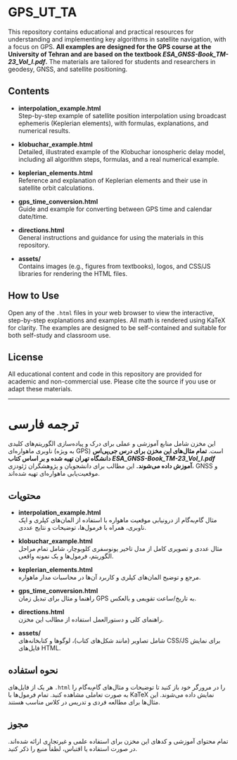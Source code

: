 # GPS_UT_TA

This repository contains educational and practical resources for understanding and implementing key algorithms in satellite navigation, with a focus on GPS. **All examples are designed for the GPS course at the University of Tehran and are based on the textbook _ESA_GNSS-Book_TM-23_Vol_I.pdf_.** The materials are tailored for students and researchers in geodesy, GNSS, and satellite positioning.

## Contents

- **interpolation_example.html**  
  Step-by-step example of satellite position interpolation using broadcast ephemeris (Keplerian elements), with formulas, explanations, and numerical results.

- **klobuchar_example.html**  
  Detailed, illustrated example of the Klobuchar ionospheric delay model, including all algorithm steps, formulas, and a real numerical example.

- **keplerian_elements.html**  
  Reference and explanation of Keplerian elements and their use in satellite orbit calculations.

- **gps_time_conversion.html**  
  Guide and example for converting between GPS time and calendar date/time.

- **directions.html**  
  General instructions and guidance for using the materials in this repository.

- **assets/**  
  Contains images (e.g., figures from textbooks), logos, and CSS/JS libraries for rendering the HTML files.

## How to Use

Open any of the `.html` files in your web browser to view the interactive, step-by-step explanations and examples. All math is rendered using KaTeX for clarity. The examples are designed to be self-contained and suitable for both self-study and classroom use.

## License

All educational content and code in this repository are provided for academic and non-commercial use. Please cite the source if you use or adapt these materials.

---

# ترجمه فارسی

این مخزن شامل منابع آموزشی و عملی برای درک و پیاده‌سازی الگوریتم‌های کلیدی ناوبری ماهواره‌ای (به ویژه GPS) است. **تمام مثال‌های این مخزن برای درس جی‌پی‌اس دانشگاه تهران تهیه شده و بر اساس کتاب _ESA_GNSS-Book_TM-23_Vol_I.pdf_ آموزش داده می‌شوند.** این مطالب برای دانشجویان و پژوهشگران ژئودزی، GNSS و موقعیت‌یابی ماهواره‌ای تهیه شده‌اند.

## محتویات

- **interpolation_example.html**  
  مثال گام‌به‌گام از درونیابی موقعیت ماهواره با استفاده از المان‌های کپلری و اپک ناوبری، همراه با فرمول‌ها، توضیحات و نتایج عددی.

- **klobuchar_example.html**  
  مثال عددی و تصویری کامل از مدل تاخیر یونوسفری کلوبوچار، شامل تمام مراحل الگوریتم، فرمول‌ها و یک نمونه واقعی.

- **keplerian_elements.html**  
  مرجع و توضیح المان‌های کپلری و کاربرد آن‌ها در محاسبات مدار ماهواره.

- **gps_time_conversion.html**  
  راهنما و مثال برای تبدیل زمان GPS به تاریخ/ساعت تقویمی و بالعکس.

- **directions.html**  
  راهنمای کلی و دستورالعمل استفاده از مطالب این مخزن.

- **assets/**  
  شامل تصاویر (مانند شکل‌های کتاب)، لوگوها و کتابخانه‌های CSS/JS برای نمایش فایل‌های HTML.

## نحوه استفاده

هر یک از فایل‌های `.html` را در مرورگر خود باز کنید تا توضیحات و مثال‌های گام‌به‌گام را به صورت تعاملی مشاهده کنید. تمام فرمول‌ها با KaTeX نمایش داده می‌شوند. این مثال‌ها برای مطالعه فردی و تدریس در کلاس مناسب هستند.

## مجوز

تمام محتوای آموزشی و کدهای این مخزن برای استفاده علمی و غیرتجاری ارائه شده‌اند. در صورت استفاده یا اقتباس، لطفاً منبع را ذکر کنید.

